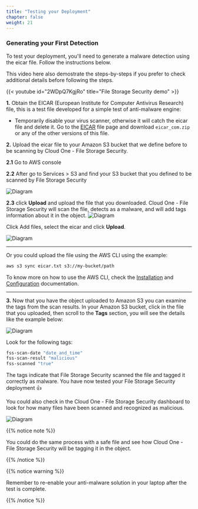 ```yaml
---
title: "Testing your Deployment"
chapter: false
weight: 21
---
```


### Generating your First Detection

To test your deployment, you'll need to generate a malware detection using the eicar file. Follow the instructions below. 

This video here also demostrate the steps-by-steps if you prefer to check additional details before following the steps.

{{< youtube id="2WDpQ7KgjRo" title="File Storage Security demo" >}}


**1.** Obtain the EICAR (European Institute for Computer Antivirus Research) file, this is a test file developed for a simple test of anti-malware engine:

- Temporarily disable your virus scanner, otherwise it will catch the eicar file and delete it. Go to the <a href="https://www.eicar.org/">EICAR</a> file page and download ```eicar_com.zip``` or any of the other versions of this file.

**2.** Upload the eicar file to your Amazon S3 bucket that we define before to be scanning by Cloud One - File Storage Security.

**2.1** Go to AWS console

**2.2** After go to Services > S3 and find your S3 bucket that you defined to be scanned by File Storage Security

![Diagram](/images/s3_1.png)

**2.3** click <b>Upload</b> and upload the file that you downloaded. Cloud One - File Storage Security will scan the file, detects as a malware, and will add tags information about it in the object.
![Diagram](/images/s3_2.png)

Click Add files, select the eicar and click **Upload**.

![Diagram](/images/s3_3.png)

---

Or you could upload the file using the AWS CLI using the example:

``` bash
aws s3 sync eicar.txt s3://my-bucket/path
```
To know more on how to use the AWS CLI, check the <a href="https://docs.aws.amazon.com/cli/latest/userguide/install-cliv2.html">Installation</a> and <a href="https://docs.aws.amazon.com/cli/latest/userguide/cli-configure-quickstart.html">Configuration</a> documentation.

---

**3.** Now that you have the object uploaded to Amazon S3 you can examine the tags from the scan results. In your Amazon S3 bucket, click in the file that you uploaded, then scroll to the <b>Tags</b> section, you will see the details like the example below:


![Diagram](/images/tags_updated.png)

Look for the following tags:
``` bash
fss-scan-date "date_and_time"
fss-scan-result "malicious"
fss-scanned "true"
```
The tags indicate that File Storage Security scanned the file and tagged it correctly as malware. You have now tested your File Storage Security deployment :+1:

You could also check in the Cloud One - File Storage Security dashboard to look for how many files have been scanned and recognized as malicious. 

![Diagram](/images/s3_4.png)

{{% notice note %}}
<p style='text-align: left;'>
You could do the same process with a safe file and see how Cloud One - File Storage Security will be tagging it in the object.
</p>
{{% /notice %}}


{{% notice warning %}}
<p style='text-align: left;'>
Remember to re-enable your anti-malware solution in your laptop after the test is complete.
</p>
{{% /notice %}}


